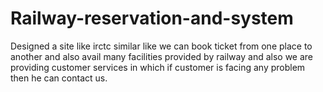 # Railway-reservation-and-system
Designed a site like irctc similar like we can book ticket from one place to another and also avail many facilities provided by railway and also we are providing customer services in which if customer is facing any problem then he can contact us.
